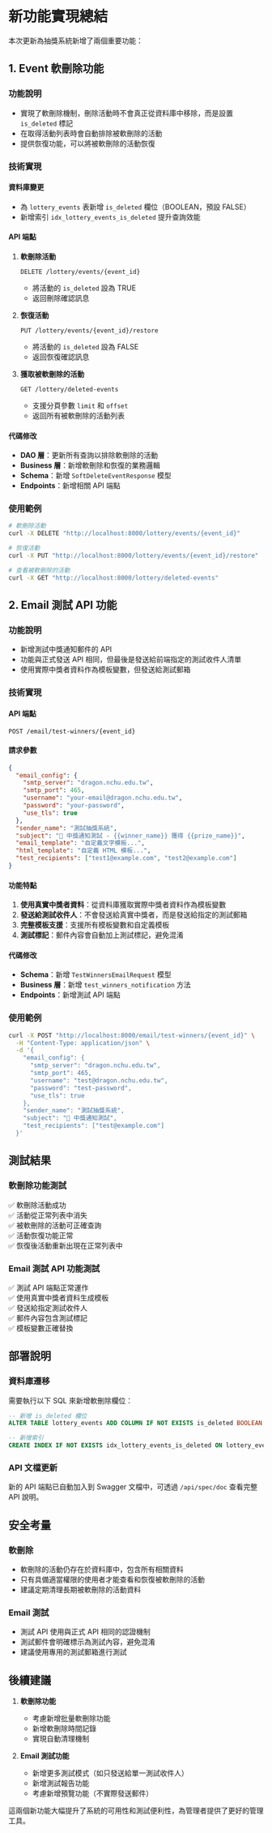 # 新功能實現總結

本次更新為抽獎系統新增了兩個重要功能：

## 1. Event 軟刪除功能

### 功能說明

- 實現了軟刪除機制，刪除活動時不會真正從資料庫中移除，而是設置 `is_deleted` 標記
- 在取得活動列表時會自動排除被軟刪除的活動
- 提供恢復功能，可以將被軟刪除的活動恢復

### 技術實現

#### 資料庫變更

- 為 `lottery_events` 表新增 `is_deleted` 欄位（BOOLEAN，預設 FALSE）
- 新增索引 `idx_lottery_events_is_deleted` 提升查詢效能

#### API 端點

1. **軟刪除活動**

   ```
   DELETE /lottery/events/{event_id}
   ```

   - 將活動的 `is_deleted` 設為 TRUE
   - 返回刪除確認訊息

2. **恢復活動**

   ```
   PUT /lottery/events/{event_id}/restore
   ```

   - 將活動的 `is_deleted` 設為 FALSE
   - 返回恢復確認訊息

3. **獲取被軟刪除的活動**
   ```
   GET /lottery/deleted-events
   ```
   - 支援分頁參數 `limit` 和 `offset`
   - 返回所有被軟刪除的活動列表

#### 代碼修改

- **DAO 層**：更新所有查詢以排除軟刪除的活動
- **Business 層**：新增軟刪除和恢復的業務邏輯
- **Schema**：新增 `SoftDeleteEventResponse` 模型
- **Endpoints**：新增相關 API 端點

### 使用範例

```bash
# 軟刪除活動
curl -X DELETE "http://localhost:8000/lottery/events/{event_id}"

# 恢復活動
curl -X PUT "http://localhost:8000/lottery/events/{event_id}/restore"

# 查看被軟刪除的活動
curl -X GET "http://localhost:8000/lottery/deleted-events"
```

## 2. Email 測試 API 功能

### 功能說明

- 新增測試中獎通知郵件的 API
- 功能與正式發送 API 相同，但最後是發送給前端指定的測試收件人清單
- 使用實際中獎者資料作為模板變數，但發送給測試郵箱

### 技術實現

#### API 端點

```
POST /email/test-winners/{event_id}
```

#### 請求參數

```json
{
  "email_config": {
    "smtp_server": "dragon.nchu.edu.tw",
    "smtp_port": 465,
    "username": "your-email@dragon.nchu.edu.tw",
    "password": "your-password",
    "use_tls": true
  },
  "sender_name": "測試抽獎系統",
  "subject": "🎉 中獎通知測試 - {{winner_name}} 獲得 {{prize_name}}",
  "email_template": "自定義文字模板...",
  "html_template": "自定義 HTML 模板...",
  "test_recipients": ["test1@example.com", "test2@example.com"]
}
```

#### 功能特點

1. **使用真實中獎者資料**：從資料庫獲取實際中獎者資料作為模板變數
2. **發送給測試收件人**：不會發送給真實中獎者，而是發送給指定的測試郵箱
3. **完整模板支援**：支援所有模板變數和自定義模板
4. **測試標記**：郵件內容會自動加上測試標記，避免混淆

#### 代碼修改

- **Schema**：新增 `TestWinnersEmailRequest` 模型
- **Business 層**：新增 `test_winners_notification` 方法
- **Endpoints**：新增測試 API 端點

### 使用範例

```bash
curl -X POST "http://localhost:8000/email/test-winners/{event_id}" \
  -H "Content-Type: application/json" \
  -d '{
    "email_config": {
      "smtp_server": "dragon.nchu.edu.tw",
      "smtp_port": 465,
      "username": "test@dragon.nchu.edu.tw",
      "password": "test-password",
      "use_tls": true
    },
    "sender_name": "測試抽獎系統",
    "subject": "🎉 中獎通知測試",
    "test_recipients": ["test@example.com"]
  }'
```

## 測試結果

### 軟刪除功能測試

✅ 軟刪除活動成功  
✅ 活動從正常列表中消失  
✅ 被軟刪除的活動可正確查詢  
✅ 活動恢復功能正常  
✅ 恢復後活動重新出現在正常列表中

### Email 測試 API 功能測試

✅ 測試 API 端點正常運作  
✅ 使用真實中獎者資料生成模板  
✅ 發送給指定測試收件人  
✅ 郵件內容包含測試標記  
✅ 模板變數正確替換

## 部署說明

### 資料庫遷移

需要執行以下 SQL 來新增軟刪除欄位：

```sql
-- 新增 is_deleted 欄位
ALTER TABLE lottery_events ADD COLUMN IF NOT EXISTS is_deleted BOOLEAN NOT NULL DEFAULT FALSE;

-- 新增索引
CREATE INDEX IF NOT EXISTS idx_lottery_events_is_deleted ON lottery_events(is_deleted);
```

### API 文檔更新

新的 API 端點已自動加入到 Swagger 文檔中，可透過 `/api/spec/doc` 查看完整 API 說明。

## 安全考量

### 軟刪除

- 軟刪除的活動仍存在於資料庫中，包含所有相關資料
- 只有具備適當權限的使用者才能查看和恢復被軟刪除的活動
- 建議定期清理長期被軟刪除的活動資料

### Email 測試

- 測試 API 使用與正式 API 相同的認證機制
- 測試郵件會明確標示為測試內容，避免混淆
- 建議使用專用的測試郵箱進行測試

## 後續建議

1. **軟刪除功能**

   - 考慮新增批量軟刪除功能
   - 新增軟刪除時間記錄
   - 實現自動清理機制

2. **Email 測試功能**
   - 新增更多測試模式（如只發送給單一測試收件人）
   - 新增測試報告功能
   - 考慮新增預覽功能（不實際發送郵件）

這兩個新功能大幅提升了系統的可用性和測試便利性，為管理者提供了更好的管理工具。

